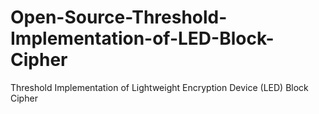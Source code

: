 # Open-Source-Threshold-Implementation-of-LED-Block-Cipher
Threshold Implementation of Lightweight Encryption Device (LED) Block Cipher
